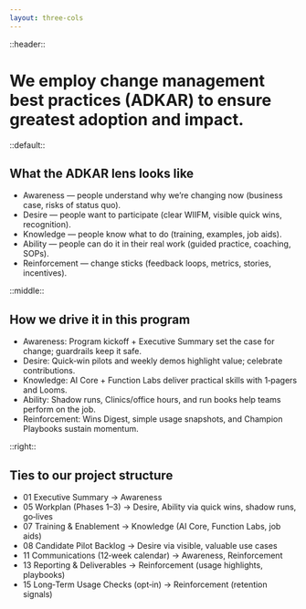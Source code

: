 ```yaml
---
layout: three-cols
---
```


::header::
# We employ change management best practices (ADKAR) to ensure greatest adoption and impact.

::default::

## What the ADKAR lens looks like

- Awareness — people understand why we’re changing now (business case, risks of status quo).
- Desire — people want to participate (clear WIIFM, visible quick wins, recognition).
- Knowledge — people know what to do (training, examples, job aids).
- Ability — people can do it in their real work (guided practice, coaching, SOPs).
- Reinforcement — change sticks (feedback loops, metrics, stories, incentives).

::middle::
## How we drive it in this program

- Awareness: Program kickoff + Executive Summary set the case for change; guardrails keep it safe.
- Desire: Quick‑win pilots and weekly demos highlight value; celebrate contributions.
- Knowledge: AI Core + Function Labs deliver practical skills with 1‑pagers and Looms.
- Ability: Shadow runs, Clinics/office hours, and run books help teams perform on the job.
- Reinforcement: Wins Digest, simple usage snapshots, and Champion Playbooks sustain momentum.

::right::
## Ties to our project structure

- 01 Executive Summary → Awareness
- 05 Workplan (Phases 1–3) → Desire, Ability via quick wins, shadow runs, go‑lives
- 07 Training & Enablement → Knowledge (AI Core, Function Labs, job aids)
- 08 Candidate Pilot Backlog → Desire via visible, valuable use cases
- 11 Communications (12‑week calendar) → Awareness, Reinforcement
- 13 Reporting & Deliverables → Reinforcement (usage highlights, playbooks)
- 15 Long‑Term Usage Checks (opt‑in) → Reinforcement (retention signals)

